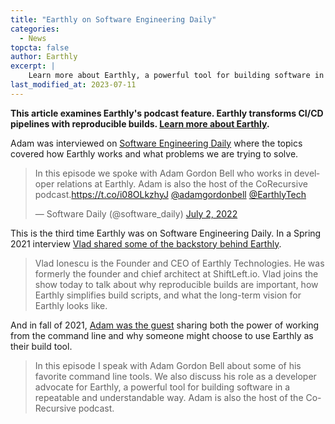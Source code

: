 ```yaml
---
title: "Earthly on Software Engineering Daily"
categories:
  - News
topcta: false
author: Earthly
excerpt: |
    Learn more about Earthly, a powerful tool for building software in a repeatable and understandable way, as Adam Gordon Bell discusses its features and the problems it solves in his interview on Software Engineering Daily. Discover how Earthly simplifies build scripts and why it's a valuable tool for developers.
last_modified_at: 2023-07-11
---
```

**This article examines Earthly's podcast feature. Earthly transforms CI/CD pipelines with reproducible builds. [Learn more about Earthly](https://cloud.earthly.dev/login).**


Adam was interviewed on [Software Engineering Daily](https://softwareengineeringdaily.com/2022/07/01/earthly-builds-with-adam-gordon-bell/) where the topics covered how Earthly works and what problems we are trying to solve.

<blockquote class="twitter-tweet"><p lang="en" dir="ltr">In this episode we spoke with Adam Gordon Bell who works in developer relations at Earthly. Adam is also the host of the CoRecursive podcast.<a href="https://t.co/i08OLkzhyJ">https://t.co/i08OLkzhyJ</a> <a href="https://twitter.com/adamgordonbell?ref_src=twsrc%5Etfw">@adamgordonbell</a> <a href="https://twitter.com/EarthlyTech?ref_src=twsrc%5Etfw">@EarthlyTech</a></p>&mdash; Software Daily (@software_daily) <a href="https://twitter.com/software_daily/status/1543131939376631810?ref_src=twsrc%5Etfw">July 2, 2022</a></blockquote> <script async src="https://platform.twitter.com/widgets.js" charset="utf-8"></script>

This is the third time Earthly was on Software Engineering Daily. In a Spring 2021 interview [Vlad shared some of the backstory behind Earthly](https://softwareengineeringdaily.com/2021/03/01/earthly-with-vlad-ionescu/).

> Vlad Ionescu is the Founder and CEO of Earthly Technologies. He was formerly the founder and chief architect at ShiftLeft.io. Vlad joins the show today to talk about why reproducible builds are important, how Earthly simplifies build scripts, and what the long-term vision for Earthly looks like.

And in fall of 2021, [Adam was the guest](https://softwareengineeringdaily.com/2021/09/15/earthly-and-cli-productivity-with-adam-gordon-bell/) sharing both the power of working from the command line and why someone might choose to use Earthly as their build tool.

>In this episode I speak with Adam Gordon Bell about some of his favorite command line tools. We also discuss his role as a developer advocate for Earthly, a powerful tool for building software in a repeatable and understandable way. Adam is also the host of the Co-Recursive podcast.
